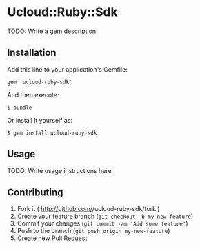 # Ucloud::Ruby::Sdk

TODO: Write a gem description

## Installation

Add this line to your application's Gemfile:

    gem 'ucloud-ruby-sdk'

And then execute:

    $ bundle

Or install it yourself as:

    $ gem install ucloud-ruby-sdk

## Usage

TODO: Write usage instructions here

## Contributing

1. Fork it ( http://github.com/<my-github-username>/ucloud-ruby-sdk/fork )
2. Create your feature branch (`git checkout -b my-new-feature`)
3. Commit your changes (`git commit -am 'Add some feature'`)
4. Push to the branch (`git push origin my-new-feature`)
5. Create new Pull Request
